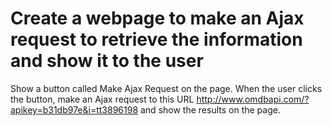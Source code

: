 # Create a webpage to make an Ajax request to retrieve the information and show it to the user


Show a button called Make Ajax Request on the page. When the user clicks the button, make an Ajax request to this URL http://www.omdbapi.com/?apikey=b31db97e&i=tt3896198 and show the results on the page.